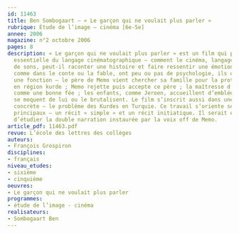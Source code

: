 ```yaml
---
id: 11463
title: Ben Sombogaart – « Le garçon qui ne voulait plus parler »
rubrique: Étude de l’image – cinéma [6e-5e]
annee: 2006
magazine: n°2 octobre 2006
pages: 8
description: « Le garçon qui ne voulait plus parler » est un film qui pose une question
  essentielle du langage cinématographique – comment le cinéma, langage d’images et
  de sons, peut-il raconter une histoire et faire ressentir une émotion ? Les personnages,
  comme dans le conte ou la fable, ont peu ou pas de psychologie, ils ont surtout
  une fonction – le père de Memo vient chercher sa famille pour la protéger des conflits
  en région kurde ; Memo rejette puis accepte ce père ; la maîtresse d’école agit
  comme une bonne fée ; les enfants, comme Jeroen, accueillent d’emblée Memo ou d’autres
  se moquent de lui ou le brutalisent. Le film s’inscrit aussi dans une réalité politique
  concrète – le problème des Kurdes en Turquie. Ce travail s’oriente selon deux axes
  principaux – un récit « simple » et un récit initiatique. Il serait également possible
  d’étudier la double narration instaurée par la voix off de Memo.
article_pdf: 11463.pdf
revue: L’école des lettres des collèges
auteurs:
- François Grospiron
disciplines:
- français
niveau_etudes:
- sixième
- cinquième
oeuvres:
- Le garçon qui ne voulait plus parler
programmes:
- étude de l’image - cinéma
realisateurs:
- Sombogaart Ben
---
```

